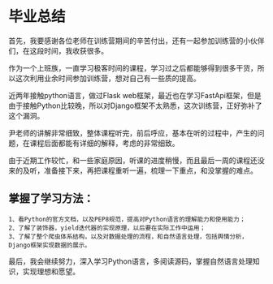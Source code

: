 # 毕业总结
   首先，我要感谢各位老师在训练营期间的辛苦付出，还有一起参加训练营的小伙伴们，在这段时间，我收获很多。
   
   作为一个上班族，一直学习极客时间的课程，学习过之后都能够得到很多干货，所以这次利用业余时间参加训练营，想对自己有一些质的提高。

   近两年接触python语言，做过Flask web框架，最近也在学习FastApi框架，但是由于接触Python比较晚，所以对Django框架不太熟悉，这次训练营，正好弥补了这个漏洞。
 
   尹老师的讲解非常细致，整体课程听完，前后呼应，基本在听的过程中，产生的问题，在课程后面都能有详细的解释，考虑的非常细致。

   由于近期工作较忙，和一些家庭原因，听课的进度稍慢，而且最后一周的课程还没来的及听，准备接下来，再把课程重听一遍，梳理一下重点，和没掌握的难点。

  ## 掌握了学习方法：
    1、看Python的官方文档，以及PEP8规范，提高对Python语言的理解能力和使用能力；
    2、了解了装饰器，yield迭代器的实现原理，以后要在实际工作中运用；
    3、了解了整个爬虫体系结构，以及对数据处理的流程，和自然语言处理，包括舆情分析，Django框架实现数据的展示。

  最后，我会继续努力，深入学习Python语言，多阅读源码，掌握自然语言处理知识，实现理想和愿望。
